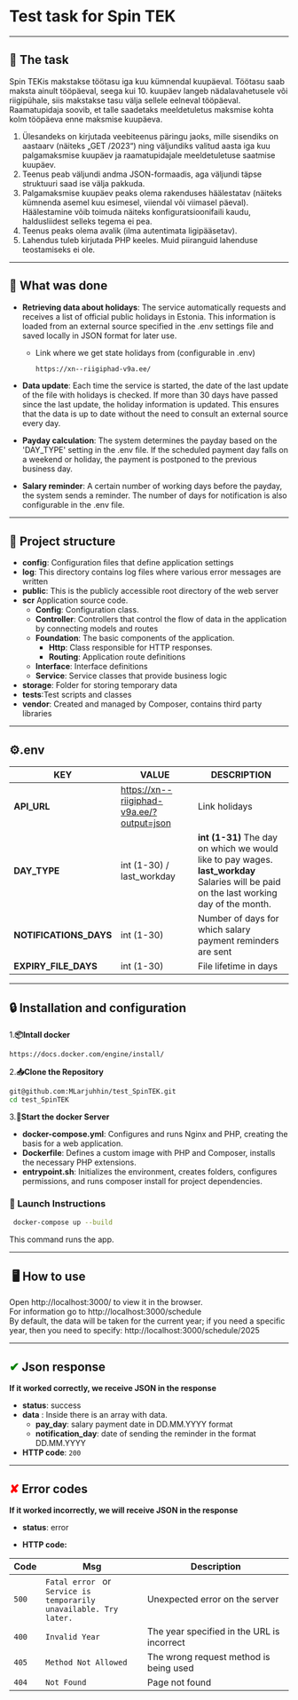 # Test task for Spin TEK
* ** **
## 📝 The task

Spin TEKis makstakse töötasu iga kuu kümnendal kuupäeval. Töötasu saab maksta ainult tööpäeval, seega kui 10. kuupäev langeb nädalavahetusele või riigipühale, siis makstakse tasu välja sellele eelneval tööpäeval. Raamatupidaja soovib, et talle saadetaks meeldetuletus maksmise kohta kolm tööpäeva
enne maksmise kuupäeva.

1. Ülesandeks on kirjutada veebiteenus päringu jaoks, mille sisendiks on aastaarv (näiteks „GET /2023“) ning väljundiks valitud aasta iga kuu palgamaksmise kuupäev ja raamatupidajale meeldetuletuse saatmise kuupäev.
2. Teenus peab väljundi andma JSON-formaadis, aga väljundi täpse struktuuri saad ise välja pakkuda.
3. Palgamaksmise kuupäev peaks olema rakenduses häälestatav (näiteks kümnenda asemel kuu esimesel, viiendal või viimasel päeval). Häälestamine võib toimuda näiteks konfiguratsioonifaili kaudu, haldusliidest selleks tegema ei pea.
4. Teenus peaks olema avalik (ilma autentimata ligipääsetav).
5. Lahendus tuleb kirjutada PHP keeles. Muid piiranguid lahenduse teostamiseks ei ole.
* ** **
## 🔨 What was done

* **Retrieving data about holidays**:
The service automatically requests and receives a list of official public holidays in Estonia. This information is loaded from an external source specified in the .env settings file and saved locally in JSON format for later use.
  * Link where we get state holidays from (configurable in .env)
     ```sh
     https://xn--riigiphad-v9a.ee/
      ```
* **Data update**:
Each time the service is started, the date of the last update of the file with holidays is checked. If more than 30 days have passed since the last update, the holiday information is updated. This ensures that the data is up to date without the need to consult an external source every day.

* **Payday calculation**:
The system determines the payday based on the 'DAY_TYPE' setting in the .env file. If the scheduled payment day falls on a weekend or holiday, the payment is postponed to the previous business day.

* **Salary reminder**:
A certain number of working days before the payday, the system sends a reminder. The number of days for notification is also configurable in the .env file.
* ** **
## 📂 Project structure
* **config**: Configuration files that define application settings
* **log**: This directory contains log files where various error messages are written
* **public**: This is the publicly accessible root directory of the web server
* **scr** Application source code.
  * **Config**: Configuration class.
  * **Controller**: Controllers that control the flow of data in the application by connecting models and routes
  * **Foundation**: The basic components of the application.
    * **Http**: Class responsible for HTTP responses.
    * **Routing**: Application route definitions
  * **Interface**: Interface definitions
  * **Service**: Service classes that provide business logic
* **storage**: Folder for storing temporary data
* **tests**:Test scripts and classes
* **vendor**: Created and managed by Composer, contains third party libraries
* ** **
## ⚙️.env

| KEY                    | VALUE                                     | DESCRIPTION                                                                                                                                   |
|------------------------|-------------------------------------------|-----------------------------------------------------------------------------------------------------------------------------------------------|
| **API_URL**            | https://xn--riigiphad-v9a.ee/?output=json | Link holidays                                                                                                                                 |
| **DAY_TYPE**           | int (1-30) /  last_workday                | **int (1-31)** The day on which we would like to pay wages. <br> **last_workday** Salaries will be paid on the last working day of the month. |
| **NOTIFICATIONS_DAYS** | int (1-30)                                | Number of days for which salary payment reminders are sent                                                                                    |
| **EXPIRY_FILE_DAYS**   | int (1-30)                                | File lifetime in days                                                                                                                         |


* ** **
## 🔒 Installation and configuration

1.**📦Intall docker**

   ```sh
   https://docs.docker.com/engine/install/
   ```

2.**📥Clone the Repository**
```sh
git@github.com:MLarjuhhin/test_SpinTEK.git
cd test_SpinTEK
```

3.**🚀Start the docker Server**

* **docker-compose.yml**: Configures and runs Nginx and PHP, creating the basis for a web application.
* **Dockerfile**: Defines a custom image with PHP and Composer, installs the necessary PHP extensions.
* **entrypoint.sh**: Initializes the environment, creates folders, configures permissions, and runs composer install for project dependencies.

### 📖 Launch Instructions

  ```sh
   docker-compose up --build
   ```

This command runs the app.
* ** **
## ️️ 🖥️ How to use

Open http://localhost:3000/ to view it in the browser.<br>
For information go to http://localhost:3000/schedule <br>
By default, the data will be taken for the current year; if you need a specific year, then you need to specify: http://localhost:3000/schedule/2025
* ** **
## <span style="color: green;">✔</span> Json response

**If it worked correctly, we receive JSON in the response**

* **status**: success
* **data** : Inside there is an array with data.
    * **pay_day**: salary payment date in DD.MM.YYYY format
    * **notification_day**: date of sending the reminder in the format DD.MM.YYYY
* <b>HTTP code</b>:   <code>200</code>
* ** **
## <span style="color: red;">✘️</span> Error codes

**If it worked incorrectly, we will receive JSON in the response**

* **status**: error

* **HTTP code:**

| Code             | Msg                                                                                            | Description                          |
|------------------|------------------------------------------------------------------------------------------------|--------------------------------------|
| <code>500</code> | <code>Fatal error </code> or <br> <code>Service is temporarily unavailable. Try later. </code> | Unexpected error on the server   |
| <code>400</code> | <code>Invalid Year </code>                                                                     | The year specified in the URL is incorrect      |
| <code>405</code> | <code>Method Not Allowed</code>                                                                | The wrong request method is being used |
| <code>404</code> | <code>Not Found</code>                                                                         | Page not found                |
